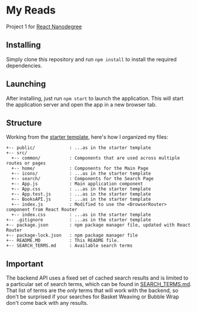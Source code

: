# My Reads

Project 1 for [React Nanodegree][1]

[1]: https://www.udacity.com/course/react-nanodegree--nd019

## Installing

Simply clone this repository and run `npm install` to install the required dependencies.

## Launching

After installing, just run `npm start` to launch the application. This will start the application server and open the app in a new browser tab.

## Structure

Working from the [starter template][2], here's how I organized my files:

[2]: https://github.com/udacity/reactnd-project-myreads-starter

```
+-- public/             : ...as in the starter template    
+-- src/
  +-- common/           : Components that are used across multiple routes or pages
  +-- home/             : Components for the Main Page
  +-- icons/            : ...as in the starter template
  +-- search/           : Components for the Search Page
  +-- App.js            : Main application component
  +-- App.css           : ...as in the starter template
  +-- App.test.js       : ...as in the starter template 
  +-- BooksAPI.js       : ...as in the starter template 
  +-- index.js          : Modified to use the <BrowserRouter> component from React Router
  +-- index.css         : ...as in the starter template
+-- .gitignore          : ...as in the starter template
+-- package.json        : npm package manager file, updated with React Router
+-- package-lock.json   : npm package manager file
+-- README.MD           : This README file.
+-- SEARCH_TERMS.md     : Available search terms
```

## Important

The backend API uses a fixed set of cached search results and is limited to a particular set of search terms, which can be found in [SEARCH_TERMS.md](SEARCH_TERMS.md). That list of terms are the _only_ terms that will work with the backend, so don't be surprised if your searches for Basket Weaving or Bubble Wrap don't come back with any results. 
